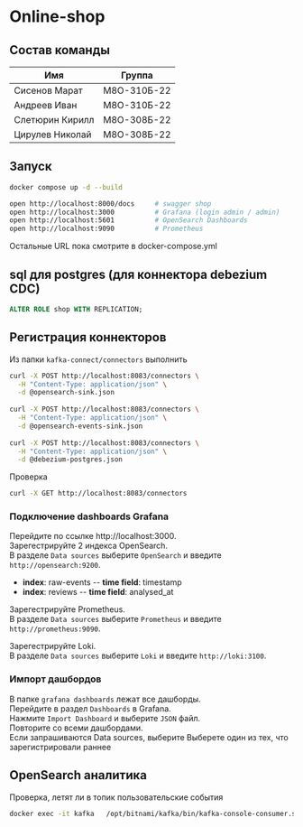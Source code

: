 # Online-shop

## Состав команды
| Имя               | Группа      |
|-------------------|-------------|
| Сисенов Марат     | М8О-310Б-22 |
| Андреев Иван      | М8О-310Б-22 |
| Слетюрин Кирилл   | М8О-308Б-22 |
| Цирулев Николай   | М8О-308Б-22 |

## Запуск
```bash
docker compose up -d --build

open http://localhost:8000/docs     # swagger shop
open http://localhost:3000          # Grafana (login admin / admin)
open http://localhost:5601          # OpenSearch Dashboards
open http://localhost:9090          # Prometheus
```
Остальные URL пока смотрите в docker-compose.yml
## sql для postgres (для коннектора debezium CDC)
```sql
ALTER ROLE shop WITH REPLICATION;
```

## Регистрация коннекторов
Из папки `kafka-connect/connectors` выполнить
```bash
curl -X POST http://localhost:8083/connectors \
  -H "Content-Type: application/json" \
  -d @opensearch-sink.json
  
curl -X POST http://localhost:8083/connectors \
  -H "Content-Type: application/json" \
  -d @opensearch-events-sink.json 
  
curl -X POST http://localhost:8083/connectors \
  -H "Content-Type: application/json" \
  -d @debezium-postgres.json
```
Проверка
```bash
curl -X GET http://localhost:8083/connectors
```
### Подключение dashboards Grafana
Перейдите по ссылке http://localhost:3000. \
Зарегестрируйте 2 индекса OpenSearch. \
В разделе `Data sources` выберите `OpenSearch` и введите `http://opensearch:9200`.
 - **index**: raw-events -- **time field**: timestamp
 - **index**: reviews -- **time field**: analysed_at

Зарегестрируйте Prometheus. \
В разделе `Data sources` выберите `Prometheus` и введите `http://prometheus:9090`.

Зарегестрируйте Loki. \
В разделе `Data sources` выберите `Loki` и введите `http://loki:3100`.

### Импорт дашбордов
В папке `grafana dashboards` лежат все дашборды. \
Перейдите в раздел `Dashboards` в Grafana. \
Нажмите `Import Dashboard` и выберите `JSON` файл. \
Повторите со всеми дашбордами. \
Если запрашиваются Data sources, выберите Выберете один из тех, что зарегистрировали раннее


## OpenSearch аналитика
Проверка, летят ли в топик пользовательские события
```bash
docker exec -it kafka   /opt/bitnami/kafka/bin/kafka-console-consumer.sh   --bootstrap-server kafka:9092   --topic raw-events   --from-beginning   --timeout-ms 5000
```
